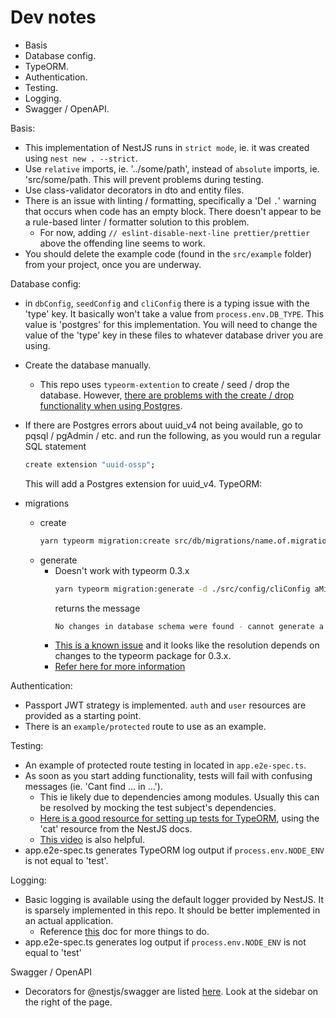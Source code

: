# Dev notes

- Basis
- Database config.
- TypeORM.
- Authentication.
- Testing.
- Logging.
- Swagger / OpenAPI.

Basis:

- This implementation of NestJS runs in `strict mode`, ie. it was created using `nest new . --strict`.
- Use `relative` imports, ie. '../some/path', instead of `absolute` imports, ie. 'src/some/path. This will prevent problems during testing.
- Use class-validator decorators in dto and entity files.
- There is an issue with linting / formatting, specifically a 'Del `.`' warning that occurs when code has an empty block. There doesn't appear to be a rule-based linter / formatter solution to this problem.
  - For now, adding `// eslint-disable-next-line prettier/prettier` above the offending line seems to work.
- You should delete the example code (found in the `src/example` folder) from your project, once you are underway.

Database config:

- in `dbConfig`, `seedConfig` and `cliConfig` there is a typing issue with the 'type' key. It basically won't take a value from `process.env.DB_TYPE`. This value is 'postgres' for this implementation. You will need to change the value of the 'type' key in these files to whatever database driver you are using.
- Create the database manually.
  - This repo uses `typeorm-extention` to create / seed / drop the database. However, [there are problems with the create / drop functionality when using Postgres](https://github.com/tada5hi/typeorm-extension/discussions/401).
- If there are Postgres errors about uuid_v4 not being available, go to pqsql / pgAdmin / etc. and run the following, as you would run a regular SQL statement

  ```bash
  create extension "uuid-ossp";
  ```

  This will add a Postgres extension for uuid_v4.
  TypeORM:

- migrations
  - create
    ```bash
    yarn typeorm migration:create src/db/migrations/name.of.migration.here
    ```
  - generate
    - Doesn't work with typeorm 0.3.x
      ```bash
      yarn typeorm migration:generate -d ./src/config/cliConfig aMigrationName
      ```
      returns the message
      ```bash
      No changes in database schema were found - cannot generate a migration. To create a new empty migration use "typeorm migration:create" command
      ```
    - [This is a known issue](https://github.com/typeorm/typeorm/issues/5965#issuecomment-680839366) and it looks like the resolution depends on changes to the typeorm package for 0.3.x.
    - [Refer here for more information](https://stackoverflow.com/questions/72682474/typeorm-migrationgenerate-failure-not-enough-non-option-arguments-got-0-need)

Authentication:

- Passport JWT strategy is implemented. `auth` and `user` resources are provided as a starting point.
- There is an `example/protected` route to use as an example.

Testing:

- An example of protected route testing in located in `app.e2e-spec.ts`.
- As soon as you start adding functionality, tests will fail with confusing messages (ie. 'Cant find ... in ...').
  - This ie likely due to dependencies among modules. Usually this can be resolved by mocking the test subject's dependencies.
  - [Here is a good resource for setting up tests for TypeORM](https://github.com/jmcdo29/testing-nestjs/tree/main/apps/typeorm-sample/src/cat), using the 'cat' resource from the NestJS docs.
  - [This video](https://www.youtube.com/watch?v=dXOfOgFFKuY&t=776s) is also helpful.
- app.e2e-spec.ts generates TypeORM log output if `process.env.NODE_ENV` is not equal to 'test'.

Logging:

- Basic logging is available using the default logger provided by NestJS. It is sparsely implemented in this repo. It should be better implemented in an actual application.
  - Reference [this](https://javascript.plainenglish.io/how-to-use-nestjs-logger-2a9cb107bce9) doc for more things to do.
- app.e2e-spec.ts generates log output if `process.env.NODE_ENV` is not equal to 'test'

Swagger / OpenAPI

- Decorators for @nestjs/swagger are listed [here](https://www.programcreek.com/typescript/?api=@nestjs/swagger). Look at the sidebar on the right of the page.
